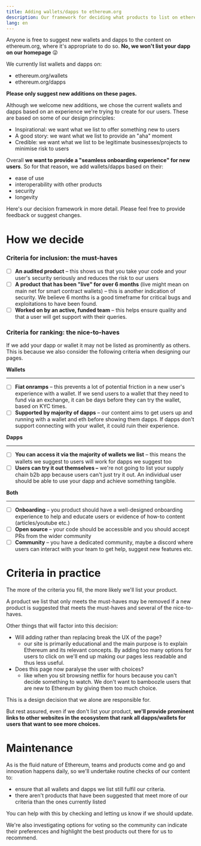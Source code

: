 ```yaml
---
title: Adding wallets/dapps to ethereum.org
description: Our framework for deciding what products to list on ethereum.org
lang: en
---
```


Anyone is free to suggest new wallets and dapps to the content on ethereum.org, where it's appropriate to do so. **No, we won't list your dapp on our homepage** 😜

We currently list wallets and dapps on:

- ethereum.org/wallets
- ethereum.org/dapps

**Please only suggest new additions on these pages.**

Although we welcome new additions, we chose the current wallets and dapps based on an experience we're trying to create for our users. These are based on some of our design principles:

- Inspirational: we want what we list to offer something new to users
- A good story: we want what we list to provide an "aha" moment
- Credible: we want what we list to be legitimate businesses/projects to minimise risk to users

Overall **we want to provide a "seamless onboarding experience" for new users**. So for that reason, we add wallets/dapps based on their:

- ease of use
- interoperability with other products
- security
- longevity

Here's our decision framework in more detail. Please feel free to provide feedback or suggest changes.

# How we decide

### Criteria for inclusion: the must-haves

- [ ] **An audited product** – this shows us that you take your code and your user's security seriously and reduces the risk to our users
- [ ] **A product** **that has been "live" for over 6 months** (live might mean on main net for smart contract wallets) – this is another indication of security. We believe 6 months is a good timeframe for critical bugs and exploitations to have been found.
- [ ] **Worked on by an active, funded team** – this helps ensure quality and that a user will get support with their queries.

### Criteria for ranking: the nice-to-haves

If we add your dapp or wallet it may not be listed as prominently as others. This is because we also consider the following criteria when designing our pages.

**Wallets**

---

- [ ] **Fiat onramps** – this prevents a lot of potential friction in a new user's experience with a wallet. If we send users to a wallet that they need to fund via an exchange, it can be days before they can try the wallet, based on KYC times.
- [ ] **Supported by majority of dapps** – our content aims to get users up and running with a wallet and eth before showing them dapps. If dapps don't support connecting with your wallet, it could ruin their experience.

**Dapps**

---

- [ ] **You can access it via the majority of wallets we list** – this means the wallets we suggest to users will work for dapps we suggest too
- [ ] **Users can try it out themselves –** we're not going to list your supply chain b2b app because users can't just try it out. An individual user should be able to use your dapp and achieve something tangible.

**Both**

---

- [ ] **Onboarding** – you product should have a well-designed onboarding experience to help and educate users or evidence of how-to content (articles/youtube etc.)
- [ ] **Open source** – your code should be accessible and you should accept PRs from the wider community
- [ ] **Community** – you have a dedicated community, maybe a discord where users can interact with your team to get help, suggest new features etc.

# Criteria in practice

The more of the criteria you fill, the more likely we'll list your product.

A product we list that only meets the must-haves may be removed if a new product is suggested that meets the must-haves and several of the nice-to-haves.

Other things that will factor into this decision:

- Will adding rather than replacing break the UX of the page?
  - our site is primarily educational and the main purpose is to explain Ethereum and its relevant concepts. By adding too many options for users to click on we'll end up making our pages less readable and thus less useful.
- Does this page now paralyse the user with choices?
  - like when you sit browsing netflix for hours because you can't decide something to watch. We don't want to bamboozle users that are new to Ethereum by giving them too much choice.

This is a design decision that we alone are responsible for.

But rest assured, even if we don't list your product, **we'll provide prominent links to other websites in the ecosystem that rank all dapps/wallets for users that want to see more choices.**

# Maintenance

As is the fluid nature of Ethereum, teams and products come and go and innovation happens daily, so we'll undertake routine checks of our content to:

- ensure that all wallets and dapps we list still fulfil our criteria.
- there aren't products that have been suggested that meet more of our criteria than the ones currently listed

You can help with this by checking and letting us know if we should update.

We're also investigating options for voting so the community can indicate their preferences and highlight the best products out there for us to recommend.
